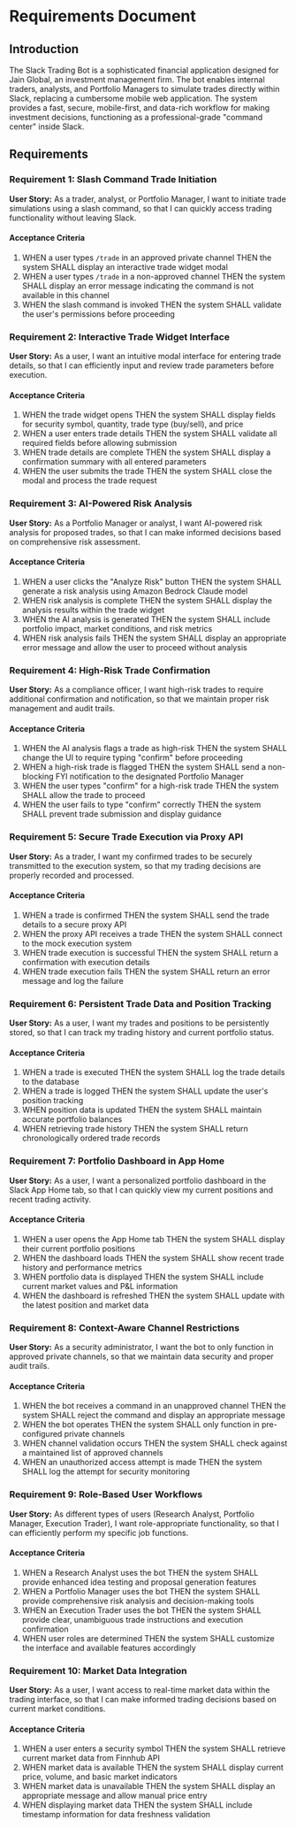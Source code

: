 # Requirements Document

## Introduction

The Slack Trading Bot is a sophisticated financial application designed for Jain Global, an investment management firm. The bot enables internal traders, analysts, and Portfolio Managers to simulate trades directly within Slack, replacing a cumbersome mobile web application. The system provides a fast, secure, mobile-first, and data-rich workflow for making investment decisions, functioning as a professional-grade "command center" inside Slack.

## Requirements

### Requirement 1: Slash Command Trade Initiation

**User Story:** As a trader, analyst, or Portfolio Manager, I want to initiate trade simulations using a slash command, so that I can quickly access trading functionality without leaving Slack.

#### Acceptance Criteria

1. WHEN a user types `/trade` in an approved private channel THEN the system SHALL display an interactive trade widget modal
2. WHEN a user types `/trade` in a non-approved channel THEN the system SHALL display an error message indicating the command is not available in this channel
3. WHEN the slash command is invoked THEN the system SHALL validate the user's permissions before proceeding

### Requirement 2: Interactive Trade Widget Interface

**User Story:** As a user, I want an intuitive modal interface for entering trade details, so that I can efficiently input and review trade parameters before execution.

#### Acceptance Criteria

1. WHEN the trade widget opens THEN the system SHALL display fields for security symbol, quantity, trade type (buy/sell), and price
2. WHEN a user enters trade details THEN the system SHALL validate all required fields before allowing submission
3. WHEN trade details are complete THEN the system SHALL display a confirmation summary with all entered parameters
4. WHEN the user submits the trade THEN the system SHALL close the modal and process the trade request

### Requirement 3: AI-Powered Risk Analysis

**User Story:** As a Portfolio Manager or analyst, I want AI-powered risk analysis for proposed trades, so that I can make informed decisions based on comprehensive risk assessment.

#### Acceptance Criteria

1. WHEN a user clicks the "Analyze Risk" button THEN the system SHALL generate a risk analysis using Amazon Bedrock Claude model
2. WHEN risk analysis is complete THEN the system SHALL display the analysis results within the trade widget
3. WHEN the AI analysis is generated THEN the system SHALL include portfolio impact, market conditions, and risk metrics
4. WHEN risk analysis fails THEN the system SHALL display an appropriate error message and allow the user to proceed without analysis

### Requirement 4: High-Risk Trade Confirmation

**User Story:** As a compliance officer, I want high-risk trades to require additional confirmation and notification, so that we maintain proper risk management and audit trails.

#### Acceptance Criteria

1. WHEN the AI analysis flags a trade as high-risk THEN the system SHALL change the UI to require typing "confirm" before proceeding
2. WHEN a high-risk trade is flagged THEN the system SHALL send a non-blocking FYI notification to the designated Portfolio Manager
3. WHEN the user types "confirm" for a high-risk trade THEN the system SHALL allow the trade to proceed
4. WHEN the user fails to type "confirm" correctly THEN the system SHALL prevent trade submission and display guidance

### Requirement 5: Secure Trade Execution via Proxy API

**User Story:** As a trader, I want my confirmed trades to be securely transmitted to the execution system, so that my trading decisions are properly recorded and processed.

#### Acceptance Criteria

1. WHEN a trade is confirmed THEN the system SHALL send the trade details to a secure proxy API
2. WHEN the proxy API receives a trade THEN the system SHALL connect to the mock execution system
3. WHEN trade execution is successful THEN the system SHALL return a confirmation with execution details
4. WHEN trade execution fails THEN the system SHALL return an error message and log the failure

### Requirement 6: Persistent Trade Data and Position Tracking

**User Story:** As a user, I want my trades and positions to be persistently stored, so that I can track my trading history and current portfolio status.

#### Acceptance Criteria

1. WHEN a trade is executed THEN the system SHALL log the trade details to the database
2. WHEN a trade is logged THEN the system SHALL update the user's position tracking
3. WHEN position data is updated THEN the system SHALL maintain accurate portfolio balances
4. WHEN retrieving trade history THEN the system SHALL return chronologically ordered trade records

### Requirement 7: Portfolio Dashboard in App Home

**User Story:** As a user, I want a personalized portfolio dashboard in the Slack App Home tab, so that I can quickly view my current positions and recent trading activity.

#### Acceptance Criteria

1. WHEN a user opens the App Home tab THEN the system SHALL display their current portfolio positions
2. WHEN the dashboard loads THEN the system SHALL show recent trade history and performance metrics
3. WHEN portfolio data is displayed THEN the system SHALL include current market values and P&L information
4. WHEN the dashboard is refreshed THEN the system SHALL update with the latest position and market data

### Requirement 8: Context-Aware Channel Restrictions

**User Story:** As a security administrator, I want the bot to only function in approved private channels, so that we maintain data security and proper audit trails.

#### Acceptance Criteria

1. WHEN the bot receives a command in an unapproved channel THEN the system SHALL reject the command and display an appropriate message
2. WHEN the bot operates THEN the system SHALL only function in pre-configured private channels
3. WHEN channel validation occurs THEN the system SHALL check against a maintained list of approved channels
4. WHEN an unauthorized access attempt is made THEN the system SHALL log the attempt for security monitoring

### Requirement 9: Role-Based User Workflows

**User Story:** As different types of users (Research Analyst, Portfolio Manager, Execution Trader), I want role-appropriate functionality, so that I can efficiently perform my specific job functions.

#### Acceptance Criteria

1. WHEN a Research Analyst uses the bot THEN the system SHALL provide enhanced idea testing and proposal generation features
2. WHEN a Portfolio Manager uses the bot THEN the system SHALL provide comprehensive risk analysis and decision-making tools
3. WHEN an Execution Trader uses the bot THEN the system SHALL provide clear, unambiguous trade instructions and execution confirmation
4. WHEN user roles are determined THEN the system SHALL customize the interface and available features accordingly

### Requirement 10: Market Data Integration

**User Story:** As a user, I want access to real-time market data within the trading interface, so that I can make informed trading decisions based on current market conditions.

#### Acceptance Criteria

1. WHEN a user enters a security symbol THEN the system SHALL retrieve current market data from Finnhub API
2. WHEN market data is available THEN the system SHALL display current price, volume, and basic market indicators
3. WHEN market data is unavailable THEN the system SHALL display an appropriate message and allow manual price entry
4. WHEN displaying market data THEN the system SHALL include timestamp information for data freshness validation